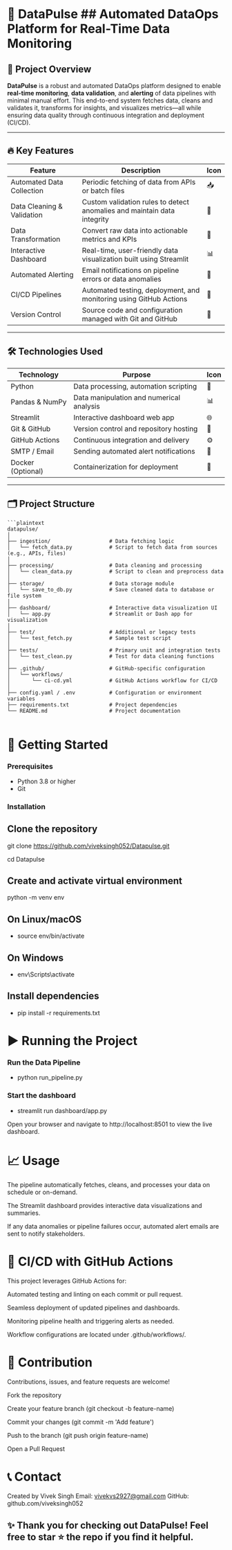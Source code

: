 # 🚀 DataPulse ## Automated DataOps Platform for Real-Time Data Monitoring




## 📖 Project Overview

**DataPulse** is a robust and automated DataOps platform designed to enable **real-time monitoring**, **data validation**, and **alerting** of data pipelines with minimal manual effort. This end-to-end system fetches data, cleans and validates it, transforms for insights, and visualizes metrics—all while ensuring data quality through continuous integration and deployment (CI/CD).

---

## 🔥 Key Features

| Feature                  | Description                                                                                 | Icon           |
|--------------------------|---------------------------------------------------------------------------------------------|----------------|
| Automated Data Collection | Periodic fetching of data from APIs or batch files                                         | 📥             |
| Data Cleaning & Validation| Custom validation rules to detect anomalies and maintain data integrity                     | 🧹            |
| Data Transformation       | Convert raw data into actionable metrics and KPIs                                          | 🔄             |
| Interactive Dashboard     | Real-time, user-friendly data visualization built using Streamlit                          | 📊             |
| Automated Alerting        | Email notifications on pipeline errors or data anomalies                                   | 📧             |
| CI/CD Pipelines           | Automated testing, deployment, and monitoring using GitHub Actions                         | 🤖             |
| Version Control           | Source code and configuration managed with Git and GitHub                                  | 📁             |

---

## 🛠️ Technologies Used

| Technology       | Purpose                                    | Icon       |
|------------------|--------------------------------------------|------------|
| Python           | Data processing, automation scripting     | 🐍         |
| Pandas & NumPy   | Data manipulation and numerical analysis  | 📊         |
| Streamlit        | Interactive dashboard web app               | 🌐         |
| Git & GitHub     | Version control and repository hosting    | 🔧         |
| GitHub Actions   | Continuous integration and delivery       | ⚙️         |
| SMTP / Email     | Sending automated alert notifications      | 📨         |
| Docker (Optional)| Containerization for deployment             | 🐳         |

---

## 🗂️ Project Structure

```plaintext
```plaintext
datapulse/
│
├── ingestion/                   # Data fetching logic
│   └── fetch_data.py            # Script to fetch data from sources (e.g., APIs, files)
│
├── processing/                  # Data cleaning and processing
│   └── clean_data.py            # Script to clean and preprocess data
│
├── storage/                     # Data storage module
│   └── save_to_db.py            # Save cleaned data to database or file system
│
├── dashboard/                   # Interactive data visualization UI
│   └── app.py                   # Streamlit or Dash app for visualization
│
├── test/                        # Additional or legacy tests
│   └── test_fetch.py            # Sample test script
│
├── tests/                       # Primary unit and integration tests
│   └── test_clean.py            # Test for data cleaning functions
│
├── .github/                     # GitHub-specific configuration
│   └── workflows/
│       └── ci-cd.yml            # GitHub Actions workflow for CI/CD
│
├── config.yaml / .env           # Configuration or environment variables
├── requirements.txt             # Project dependencies
└── README.md                    # Project documentation


```

# 🚀 Getting Started

### Prerequisites

- Python 3.8 or higher  
- Git  

### Installation

## Clone the repository

git clone https://github.com/viveksingh052/Datapulse.git

cd Datapulse

## Create and activate virtual environment
python -m venv env

## On Linux/macOS
- source env/bin/activate

## On Windows
- env\Scripts\activate

## Install dependencies
- pip install -r requirements.txt


# ▶️ Running the Project

### Run the Data Pipeline
- python run_pipeline.py


### Start the dashboard
- streamlit run dashboard/app.py

Open your browser and navigate to http://localhost:8501 to view the live dashboard.


# 📈 Usage
The pipeline automatically fetches, cleans, and processes your data on schedule or on-demand.

The Streamlit dashboard provides interactive data visualizations and summaries.

If any data anomalies or pipeline failures occur, automated alert emails are sent to notify stakeholders.



# 🧪 CI/CD with GitHub Actions
This project leverages GitHub Actions for:

Automated testing and linting on each commit or pull request.

Seamless deployment of updated pipelines and dashboards.

Monitoring pipeline health and triggering alerts as needed.

Workflow configurations are located under .github/workflows/.


# 🤝 Contribution
Contributions, issues, and feature requests are welcome!

Fork the repository

Create your feature branch (git checkout -b feature-name)

Commit your changes (git commit -m 'Add feature')

Push to the branch (git push origin feature-name)

Open a Pull Request

# 📞 Contact
Created by Vivek Singh
Email: vivekvs2927@gmail.com
GitHub: github.com/viveksingh052

## ✨ Thank you for checking out DataPulse! Feel free to star ⭐ the repo if you find it helpful.

